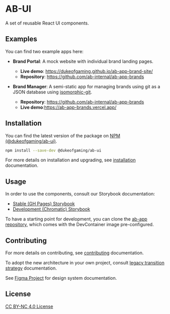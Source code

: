 # AB-UI

A set of reusable React UI components.

## Examples

You can find two example apps here:

  - **Brand Portal**: A mock website with individual brand landing pages.
    - **Live demo**: https://dukeofgaming.github.io/ab-app-brand-site/
    - **Repository**: https://github.com/ab-internal/ab-app-brands
    
  - **Brand Manager**: A semi-static app for managing brands using git as a JSON database using [isomorphic-git](https://github.com/isomorphic-git/isomorphic-git).
    - **Repository**: https://github.com/ab-internal/ab-app-brands
    - **Live demo**:https://ab-app-brands.vercel.app/

## Installation

You can find the latest version of the package on [NPM (@dukeofgaming/ab-ui)](https://www.npmjs.com/package/@dukeofgaming/ab-ui).

```sh
npm install --save-dev @dukeofgaming/ab-ui
```

For more details on installation and upgrading, see [installation](docs/installation.md) documentation.

## Usage

In order to use the components, consult our Storybook documentation:

- [Stable (GH Pages) Storybook](https://dukeofgaming.github.io/ab-ui/)
- [Development (Chromatic) Storybook](https://dukeofgaming.github.io/ab-ui/)

To have a starting point for development, you can clone the [ab-app repository](https://github.com/dukeofgaming/ab-app), which comes with the DevContainer image pre-configured.

## Contributing

For more details on contributing, see [contributing](docs/contributing) documentation.

To adopt the new architecture in your own project, consult [legacy transition strategy](docs/legacy-transition) documentation.

See [Figma Project](https://www.figma.com/design/lwNVL3ceJV5Ih2l1QnODI1/AB-UI-Design-System?version-id=2244436238295678232&node-id=55-30&viewport=576%2C510%2C1.34&t=r95kCuwXooevZork-0) for design system documentation. 

## License

[CC BY-NC 4.0 License](https://creativecommons.org/licenses/by-nc/4.0/)
